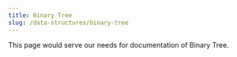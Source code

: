 ```yaml
---
title: Binary Tree
slug: /data-structures/binary-tree
---
```


This page would serve our needs for documentation of Binary Tree.